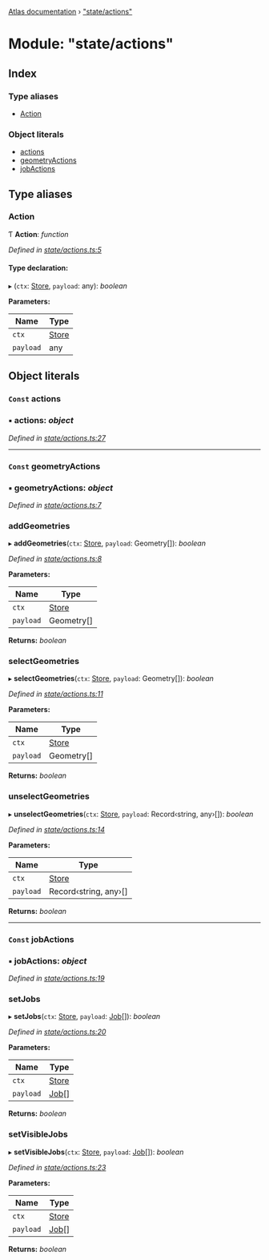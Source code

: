 [Atlas documentation](../globals.md) › ["state/actions"](_state_actions_.md)

# Module: "state/actions"

## Index

### Type aliases

* [Action](_state_actions_.md#action)

### Object literals

* [actions](_state_actions_.md#const-actions)
* [geometryActions](_state_actions_.md#const-geometryactions)
* [jobActions](_state_actions_.md#const-jobactions)

## Type aliases

###  Action

Ƭ **Action**: *function*

*Defined in [state/actions.ts:5](https://github.com/chronark/atlas/blob/9b24bb4/src/state/actions.ts#L5)*

#### Type declaration:

▸ (`ctx`: [Store](../classes/_state_store_.store.md), `payload`: any): *boolean*

**Parameters:**

Name | Type |
------ | ------ |
`ctx` | [Store](../classes/_state_store_.store.md) |
`payload` | any |

## Object literals

### `Const` actions

### ▪ **actions**: *object*

*Defined in [state/actions.ts:27](https://github.com/chronark/atlas/blob/9b24bb4/src/state/actions.ts#L27)*

___

### `Const` geometryActions

### ▪ **geometryActions**: *object*

*Defined in [state/actions.ts:7](https://github.com/chronark/atlas/blob/9b24bb4/src/state/actions.ts#L7)*

###  addGeometries

▸ **addGeometries**(`ctx`: [Store](../classes/_state_store_.store.md), `payload`: Geometry[]): *boolean*

*Defined in [state/actions.ts:8](https://github.com/chronark/atlas/blob/9b24bb4/src/state/actions.ts#L8)*

**Parameters:**

Name | Type |
------ | ------ |
`ctx` | [Store](../classes/_state_store_.store.md) |
`payload` | Geometry[] |

**Returns:** *boolean*

###  selectGeometries

▸ **selectGeometries**(`ctx`: [Store](../classes/_state_store_.store.md), `payload`: Geometry[]): *boolean*

*Defined in [state/actions.ts:11](https://github.com/chronark/atlas/blob/9b24bb4/src/state/actions.ts#L11)*

**Parameters:**

Name | Type |
------ | ------ |
`ctx` | [Store](../classes/_state_store_.store.md) |
`payload` | Geometry[] |

**Returns:** *boolean*

###  unselectGeometries

▸ **unselectGeometries**(`ctx`: [Store](../classes/_state_store_.store.md), `payload`: Record‹string, any›[]): *boolean*

*Defined in [state/actions.ts:14](https://github.com/chronark/atlas/blob/9b24bb4/src/state/actions.ts#L14)*

**Parameters:**

Name | Type |
------ | ------ |
`ctx` | [Store](../classes/_state_store_.store.md) |
`payload` | Record‹string, any›[] |

**Returns:** *boolean*

___

### `Const` jobActions

### ▪ **jobActions**: *object*

*Defined in [state/actions.ts:19](https://github.com/chronark/atlas/blob/9b24bb4/src/state/actions.ts#L19)*

###  setJobs

▸ **setJobs**(`ctx`: [Store](../classes/_state_store_.store.md), `payload`: [Job](../interfaces/_types_customtypes_.job.md)[]): *boolean*

*Defined in [state/actions.ts:20](https://github.com/chronark/atlas/blob/9b24bb4/src/state/actions.ts#L20)*

**Parameters:**

Name | Type |
------ | ------ |
`ctx` | [Store](../classes/_state_store_.store.md) |
`payload` | [Job](../interfaces/_types_customtypes_.job.md)[] |

**Returns:** *boolean*

###  setVisibleJobs

▸ **setVisibleJobs**(`ctx`: [Store](../classes/_state_store_.store.md), `payload`: [Job](../interfaces/_types_customtypes_.job.md)[]): *boolean*

*Defined in [state/actions.ts:23](https://github.com/chronark/atlas/blob/9b24bb4/src/state/actions.ts#L23)*

**Parameters:**

Name | Type |
------ | ------ |
`ctx` | [Store](../classes/_state_store_.store.md) |
`payload` | [Job](../interfaces/_types_customtypes_.job.md)[] |

**Returns:** *boolean*
